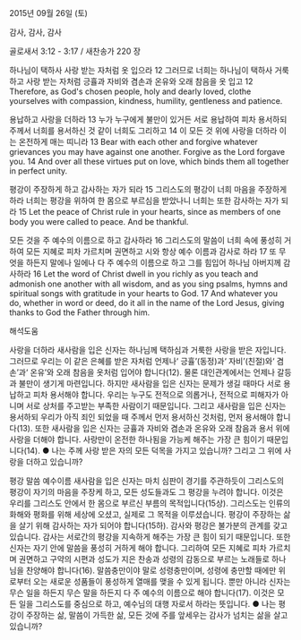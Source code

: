 2015년 09월 26일 (토)

감사, 감사, 감사



골로새서 3:12 - 3:17 / 새찬송가 220 장

하나님이 택하사 사랑 받는 자처럼 옷 입으라
12 그러므로 너희는 하나님이 택하사 거룩하고 사랑 받는 자처럼 긍휼과 자비와 겸손과 온유와 오래 참음을 옷 입고
12 Therefore, as God's chosen people, holy and dearly loved, clothe yourselves with compassion, kindness, humility, gentleness and patience. 

용납하고 사랑을 더하라
13 누가 누구에게 불만이 있거든 서로 용납하여 피차 용서하되 주께서 너희를 용서하신 것 같이 너희도 그리하고 14 이 모든 것 위에 사랑을 더하라 이는 온전하게 매는 띠니라
13 Bear with each other and forgive whatever grievances you may have against one another. Forgive as the Lord forgave you. 14 And over all these virtues put on love, which binds them all together in perfect unity. 

평강이 주장하게 하고 감사하는 자가 되라
15 그리스도의 평강이 너희 마음을 주장하게 하라 너희는 평강을 위하여 한 몸으로 부르심을 받았나니 너희는 또한 감사하는 자가 되라
15 Let the peace of Christ rule in your hearts, since as members of one body you were called to peace. And be thankful. 

모든 것을 주 예수의 이름으로 하고 감사하라
16 그리스도의 말씀이 너희 속에 풍성히 거하여 모든 지혜로 피차 가르치며 권면하고 시와 항상 예수 이름과 감사로 하라 17 또 무엇을 하든지 말에나 일에나 다 주 예수의 이름으로 하고 그를 힘입어 하나님 아버지께 감사하라
16 Let the word of Christ dwell in you richly as you teach and admonish one another with all wisdom, and as you sing psalms, hymns and spiritual songs with gratitude in your hearts to God. 17 And whatever you do, whether in word or deed, do it all in the name of the Lord Jesus, giving thanks to God the Father through him.

해석도움





사랑을 더하라 
새사람을 입은 신자는 하나님께 택하심과 거룩한 사랑을 받은 자입니다. 그러므로 우리는 이 같은 은혜를 받은 자처럼 언제나‘ 긍휼’(동정)과‘ 자비’(친절)와‘ 겸손’과‘ 온유’와 오래 참음을 옷처럼 입어야 합니다(12). 물론 대인관계에서는 언제나 갈등과 불만이 생기게 마련입니다. 하지만 새사람을 입은 신자는 문제가 생길 때마다 서로 용납하고 피차 용서해야 합니다. 우리는 누구도 전적으로 의롭거나, 전적으로 피해자가 아니며 서로 상처를 주고받는 부족한 사람이기 때문입니다. 그리고 새사람을 입은 신자는 용서하되 우리가 아직 죄인 되었을 때 주께서 먼저 용서하신 것처럼, 먼저 용서해야 합니다(13). 또한 새사람을 입은 신자는 긍휼과 자비와 겸손과 온유와 오래 참음과 용서 위에 사랑을 더해야 합니다. 사랑만이 온전한 하나됨을 가능케 해주는 가장 큰 힘이기 때문입니다(14).
● 나는 주께 사랑 받은 자의 모든 덕목을 가지고 있습니까? 그리고 그 위에 사랑을 더하고
있습니까?

평강 말씀 예수이름 
새사람을 입은 신자는 마치 심판이 경기를 주관하듯이 그리스도의 평강이 자기의 마음을 주장케 하고, 모든 성도들과도 그 평강을 누려야 합니다. 이것은 우리를 그리스도 안에서 한 몸으로 부르신 부름의 목적입니다(15상). 그리스도는 인류의 화해와 평화를 위해 세상에 오셨고, 실제로 그 목적을 이루셨습니다. 평강이 주장하는 삶을 살기 위해 감사하는 자가 되어야 합니다(15하). 감사와 평강은 불가분의 관계를 갖고 있습니다. 감사는 서로간의 평강을 지속하게 해주는 가장 큰 힘이 되기 때문입니다. 또한 신자는 자기 안에 말씀을 풍성히 거하게 해야 합니다. 그리하여 모든 지혜로 피차 가르치며 권면하고 구약의 시편과 성도가 지은 찬송과 성령의 감동으로 부르는 노래들로 하나님을 찬양해야 합니다(16). 말씀충만이야 말로 성령충만이며, 성령에 충만할 때에만 위로부터 오는 새로운 성품들이 풍성하게 열매를 맺을 수 있게 됩니다. 뿐만 아니라 신자는 무슨 일을 하든지 무슨 말을 하든지 다 주 예수의 이름으로 해야 합니다(17). 이것은 모든 일을 그리스도를 중심으로 하고, 예수님의 대행 자로서 하라는 뜻입니다.
● 나는 평강이 주장하는 삶, 말씀이 가득한 삶, 모든 것에 주를 앞세우는 감사가 넘치는 삶을 살고 있습니까?